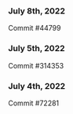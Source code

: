 ### July 8th, 2022

Commit #44799

### July 5th, 2022

Commit #314353


### July 4th, 2022

Commit #72281

